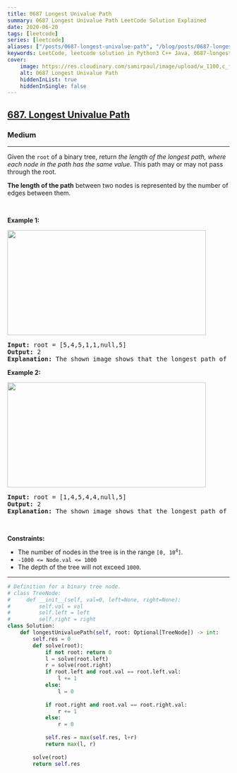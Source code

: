 ```yaml
---
title: 0687 Longest Univalue Path
summary: 0687 Longest Univalue Path LeetCode Solution Explained
date: 2020-06-20
tags: [leetcode]
series: [leetcode]
aliases: ["/posts/0687-longest-univalue-path", "/blog/posts/0687-longest-univalue-path", "/0687-longest-univalue-path"]
keywords: LeetCode, leetcode solution in Python3 C++ Java, 0687-longest-univalue-path solution
cover:
    image: https://res.cloudinary.com/samirpaul/image/upload/w_1100,c_fit,co_rgb:FFFFFF,l_text:Arial_70_bold:0687 Longest Univalue Path/problem-solving.webp
    alt: 0687 Longest Univalue Path
    hiddenInList: true
    hiddenInSingle: false
---
```



<h2><a href="https://leetcode.com/problems/longest-univalue-path/">687. Longest Univalue Path</a></h2><h3>Medium</h3><hr><div><p>Given the <code>root</code> of a binary tree, return <em>the length of the longest path, where each node in the path has the same value</em>. This path may or may not pass through the root.</p>

<p><strong>The length of the path</strong> between two nodes is represented by the number of edges between them.</p>

<p>&nbsp;</p>
<p><strong class="example">Example 1:</strong></p>
<img alt="" src="https://assets.leetcode.com/uploads/2020/10/13/ex1.jpg" style="width: 450px; height: 238px;">
<pre><strong>Input:</strong> root = [5,4,5,1,1,null,5]
<strong>Output:</strong> 2
<strong>Explanation:</strong> The shown image shows that the longest path of the same value (i.e. 5).
</pre>

<p><strong class="example">Example 2:</strong></p>
<img alt="" src="https://assets.leetcode.com/uploads/2020/10/13/ex2.jpg" style="width: 450px; height: 238px;">
<pre><strong>Input:</strong> root = [1,4,5,4,4,null,5]
<strong>Output:</strong> 2
<strong>Explanation:</strong> The shown image shows that the longest path of the same value (i.e. 4).
</pre>

<p>&nbsp;</p>
<p><strong>Constraints:</strong></p>

<ul>
	<li>The number of nodes in the tree is in the range <code>[0, 10<sup>4</sup>]</code>.</li>
	<li><code>-1000 &lt;= Node.val &lt;= 1000</code></li>
	<li>The depth of the tree will not exceed <code>1000</code>.</li>
</ul>
</div>

---




```python
# Definition for a binary tree node.
# class TreeNode:
#     def __init__(self, val=0, left=None, right=None):
#         self.val = val
#         self.left = left
#         self.right = right
class Solution:
    def longestUnivaluePath(self, root: Optional[TreeNode]) -> int:
        self.res = 0
        def solve(root):
            if not root: return 0
            l = solve(root.left)
            r = solve(root.right)
            if root.left and root.val == root.left.val:
                l += 1
            else:
                l = 0
            
            if root.right and root.val == root.right.val:
                r += 1
            else:
                r = 0
            
            self.res = max(self.res, l+r)
            return max(l, r)
        
        solve(root)
        return self.res
```
